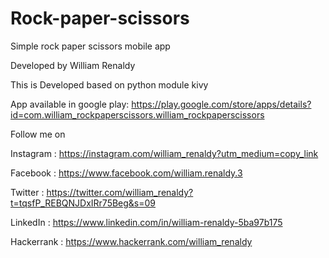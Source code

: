 # Rock-paper-scissors
Simple rock paper scissors mobile app

Developed by William Renaldy

This is Developed based on python module kivy

App available in google play:
https://play.google.com/store/apps/details?id=com.william_rockpaperscissors.william_rockpaperscissors

Follow me on

Instagram : https://instagram.com/william_renaldy?utm_medium=copy_link

Facebook : https://www.facebook.com/william.renaldy.3

Twitter : https://twitter.com/william_renaldy?t=tqsfP_REBQNJDxIRr75Beg&s=09

LinkedIn : https://www.linkedin.com/in/william-renaldy-5ba97b175

Hackerrank : https://www.hackerrank.com/william_renaldy

